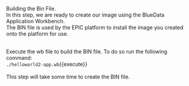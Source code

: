 Building the Bin File. <br>
In this step, we are ready to create our image using the BlueData Application Workbench.<br> The BIN file is used by the EPIC platform to install the image you created onto the platform for use. <br>

<br>Execute the wb file to build the BIN file. To do so run the following command:
<br>`./helloworld2-app.wb`{{execute}}
<br>
<br>
This step will take some time to create the BIN file. 
